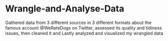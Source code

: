 # Wrangle-and-Analyse-Data
 Gathered data from 3 different sources in 3 different formats about the famous account @WeRateDogs on Twitter, assessed its quality and tidiness issues, then cleaned it and Lastly analyzed and visualized my wrangled data 
